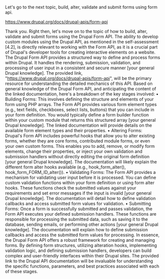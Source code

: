Let's go to the next topic, build, alter, validate and submit forms using form api.


https://www.drupal.org/docs/drupal-apis/form-api

Thank you.
Right then, let's move on to the topic of how to build, alter, validate and submit forms using the Drupal Form API.
The ability to develop custom modules using the Drupal API, as mentioned in the self-assessment [4.2], is directly relevant to working with the Form API, as it is a crucial part of Drupal's developer tools for creating interactive elements on a website.
The Drupal Form API provides a structured way to define and process forms within Drupal. It handles the rendering, submission, validation, and processing of user input in a consistent and secure manner [your general Drupal knowledge]. The provided link, "https://www.drupal.org/docs/drupal-apis/form-api", will be the primary resource for understanding the detailed mechanics of this API.
Based on general knowledge of the Drupal Form API, and anticipating the content of the linked documentation, here's a breakdown of the key stages involved:
•
Building Forms: This involves defining the structure and elements of your form using PHP arrays. The Form API provides various form element types (e.g., text fields, checkboxes, select lists, buttons) that you can include in your form definition. You would typically define a form builder function within your custom module that returns this structured array [your general Drupal knowledge]. The linked documentation will provide details on the available form element types and their properties.
•
Altering Forms: Drupal's Form API includes powerful hooks that allow you to alter existing forms, whether they are core forms, contributed module forms, or even your own custom forms. This enables you to add, remove, or modify form elements, change their properties, or inject your own validation and submission handlers without directly editing the original form definition [your general Drupal knowledge]. The documentation will likely explain the different form alter hooks available (e.g., hook_form_alter(), hook_form_FORM_ID_alter()).
•
Validating Forms: The Form API provides a mechanism for validating user input before it is processed. You can define custom validation functions within your form definition or using form alter hooks. These functions check the submitted values against your requirements and set error messages if the input is invalid [your general Drupal knowledge]. The documentation will detail how to define validation callbacks and access submitted form values for validation.
•
Submitting Forms: Once a form is successfully submitted and passes validation, the Form API executes your defined submission handlers. These functions are responsible for processing the submitted data, such as saving it to the database, sending emails, or performing other actions [your general Drupal knowledge]. The documentation will explain how to define submission callbacks and access the submitted form values for processing.
In essence, the Drupal Form API offers a robust framework for creating and managing forms. By defining form structures, utilizing alteration hooks, implementing validation logic, and defining submission handlers, developers can build complex and user-friendly interfaces within their Drupal sites. The provided link to the Drupal API documentation will be invaluable for understanding the specific functions, parameters, and best practices associated with each of these stages.



